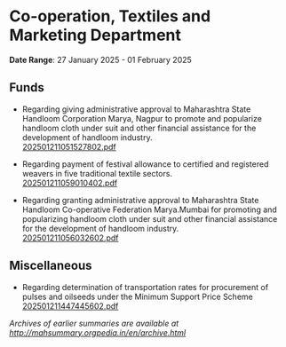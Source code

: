 # Co-operation, Textiles and Marketing Department

**Date Range**: 27 January 2025 - 01 February 2025


## Funds
- Regarding giving administrative approval to Maharashtra State Handloom Corporation Marya, Nagpur to promote and popularize handloom cloth under suit and other financial assistance for the development of handloom industry.\
  [202501211051527802.pdf](https://gr.maharashtra.gov.in/Site/Upload/Government%20Resolutions/English/202501211051527802.pdf)

- Regarding payment of festival allowance to certified and registered weavers in five traditional textile sectors.\
  [202501211059010402.pdf](https://gr.maharashtra.gov.in/Site/Upload/Government%20Resolutions/English/202501211059010402.pdf)

- Regarding granting administrative approval to Maharashtra State Handloom Co-operative Federation Marya.Mumbai for promoting and popularizing handloom cloth under suit and other financial assistance for the development of handloom industry.\
  [202501211056032602.pdf](https://gr.maharashtra.gov.in/Site/Upload/Government%20Resolutions/English/202501211056032602.pdf)

## Miscellaneous
- Regarding determination of transportation rates for procurement of pulses and oilseeds under the Minimum Support Price Scheme\
  [202501211447445602.pdf](https://gr.maharashtra.gov.in/Site/Upload/Government%20Resolutions/English/202501211447445602.pdf)


*Archives of earlier summaries are available at http://mahsummary.orgpedia.in/en/archive.html*